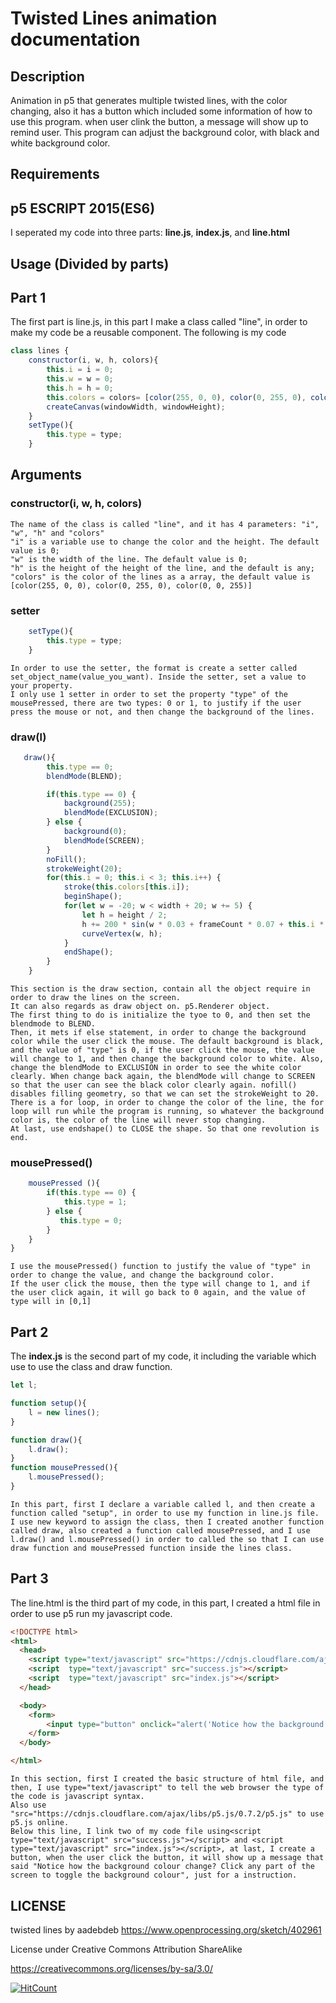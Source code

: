 # Twisted Lines animation documentation 
## Description ## 
Animation in p5 that generates multiple twisted lines, with the color changing, also it has a button which included some information of how to use this program. when user clink the button, a message will show up to remind user. This program can adjust the background color, with black and white background color.

## Requirements ##
p5
ESCRIPT 2015(ES6)
---
I seperated my code into three parts: **line.js**, **index.js**, and **line.html**
## Usage (Divided by parts)
## Part 1
The first part is line.js, in this part I make a class called "line", in order to make my code be a reusable component.
The following is my code
```javascript
class lines {
    constructor(i, w, h, colors){
        this.i = i = 0;
        this.w = w = 0;
        this.h = h = 0;
        this.colors = colors= [color(255, 0, 0), color(0, 255, 0), color(0, 0, 255)];
        createCanvas(windowWidth, windowHeight);
    }
    setType(){
        this.type = type;
    }
```
## Arguments ##
### constructor(i, w, h, colors)
```
The name of the class is called "line", and it has 4 parameters: "i", "w", "h" and "colors"
"i" is a variable use to change the color and the height. The default value is 0;
"w" is the width of the line. The default value is 0;
"h" is the height of the height of the line, and the default is any;
"colors" is the color of the lines as a array, the default value is [color(255, 0, 0), color(0, 255, 0), color(0, 0, 255)]
```
### setter
```javascript
    setType(){
        this.type = type;
    }
```
```
In order to use the setter, the format is create a setter called set_object_name(value_you_want). Inside the setter, set a value to your property.
I only use 1 setter in order to set the property "type" of the mousePressed, there are two types: 0 or 1, to justify if the user press the mouse or not, and then change the background of the lines.
```

### draw(l) ###
```javascript
   draw(){
        this.type == 0;
        blendMode(BLEND);

        if(this.type == 0) {
            background(255);
            blendMode(EXCLUSION);
        } else {
            background(0);
            blendMode(SCREEN);
        }
        noFill();
        strokeWeight(20);
        for(this.i = 0; this.i < 3; this.i++) {
            stroke(this.colors[this.i]);
            beginShape();
            for(let w = -20; w < width + 20; w += 5) {
                let h = height / 2;
                h += 200 * sin(w * 0.03 + frameCount * 0.07 + this.i * TWO_PI / 3) * pow(abs(sin(w * 0.001 + frameCount * 0.02)), 5);
                curveVertex(w, h);
            }
            endShape();
        }
    }
```
```
This section is the draw section, contain all the object require in order to draw the lines on the screen.
It can also regards as draw object on. p5.Renderer object.
The first thing to do is initialize the tyoe to 0, and then set the blendmode to BLEND.
Then, it mets if else statement, in order to change the background color while the user click the mouse. The default background is black, and the value of "type" is 0, if the user click the mouse, the value will change to 1, and then change the background color to white. Also, change the blendMode to EXCLUSION in order to see the white color clearly. When change back again, the blendMode will change to SCREEN so that the user can see the black color clearly again. nofill() disables filling geometry, so that we can set the strokeWeight to 20. 
There is a for loop, in order to change the color of the line, the for loop will run while the program is running, so whatever the background color is, the color of the line will never stop changing.
At last, use endshape() to CLOSE the shape. So that one revolution is end.
```

### mousePressed() ###
```javascript
    mousePressed (){
        if(this.type == 0) {
            this.type = 1;
        } else {
           this.type = 0;
        }
    }
}
```
```
I use the mousePressed() function to justify the value of "type" in order to change the value, and change the background color. 
If the user click the mouse, then the type will change to 1, and if the user click again, it will go back to 0 again, and the value of type will in [0,1]
```
## Part 2
The **index.js** is the second part of my code, it including the variable which use to use the class and draw function.
```javascript
let l;

function setup(){
    l = new lines();
}

function draw(){
    l.draw();
}
function mousePressed(){
	l.mousePressed();
}
```
```
In this part, first I declare a variable called l, and then create a function called "setup", in order to use my function in line.js file. I use new keyword to assign the class, then I created another function called draw, also created a function called mousePressed, and I use l.draw() and l.mousePressed() in order to called the so that I can use draw function and mousePressed function inside the lines class.
```
## Part 3
The line.html is the third part of my code, in this part, I created a html file in order to use p5 run my javascript code.
```html
<!DOCTYPE html>
<html>
  <head>
    <script type="text/javascript" src="https://cdnjs.cloudflare.com/ajax/libs/p5.js/0.7.2/p5.js"></script>
    <script  type="text/javascript" src="success.js"></script>
    <script  type="text/javascript" src="index.js"></script>
  </head>

  <body>
  	<form>
  		<input type="button" onclick="alert('Notice how the background colour change? Click any part of the screen to toggle the background colour')" value="Click Me!">
    </form>
  </body>

</html>
```
```
In this section, first I created the basic structure of html file, and then, I use type="text/javascript" to tell the web browser the type of the code is javascript syntax.
Also use "src="https://cdnjs.cloudflare.com/ajax/libs/p5.js/0.7.2/p5.js" to use p5.js online.
Below this line, I link two of my code file using<script  type="text/javascript" src="success.js"></script> and <script  type="text/javascript" src="index.js"></script>, at last, I create a button, when the user click the button, it will show up a message that said "Notice how the background colour change? Click any part of the screen to toggle the background colour", just for a instruction.
```
## LICENSE
twisted lines by aadebdeb https://www.openprocessing.org/sketch/402961

License under Creative Commons Attribution ShareAlike

https://creativecommons.org/licenses/by-sa/3.0/


[![HitCount](http://hits.dwyl.com/o150654/Computing.svg)](http://hits.dwyl.com/o150654/Computing)
